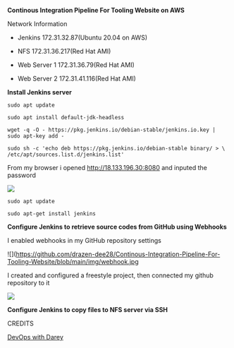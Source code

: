 **Continous Integration Pipeline For Tooling Website on AWS**


Network Information

- Jenkins  172.31.32.87(Ubuntu 20.04 on AWS)

- NFS    172.31.36.217(Red Hat AMI)

- Web Server 1  172.31.36.79(Red Hat AMI)

- Web Server 2 172.31.41.116(Red Hat AMI)




**Install Jenkins server**


```sudo apt update```

```sudo apt install default-jdk-headless```




```wget -q -O - https://pkg.jenkins.io/debian-stable/jenkins.io.key | sudo apt-key add -```

```sudo sh -c 'echo deb https://pkg.jenkins.io/debian-stable binary/ > \ /etc/apt/sources.list.d/jenkins.list'```


From my browser i opened http://18.133.196.30:8080
and inputed the password

![](https://github.com/drazen-dee28/Continous-Integration-Pipeline-For-Tooling-Website/blob/main/img/unlockjenk.png)



```sudo apt update```

```sudo apt-get install jenkins```

**Configure Jenkins to retrieve source codes from GitHub using Webhooks**

I enabled webhooks in my GitHub repository settings

![](https://github.com/drazen-dee28/Continous-Integration-Pipeline-For-Tooling-Website/blob/main/img/webhook.jpg



I created and configured a freestyle project, then connected my github repository to it

![](https://github.com/drazen-dee28/Continous-Integration-Pipeline-For-Tooling-Website/blob/main/img/cre.jpg)




**Configure Jenkins to copy files to NFS server via SSH**




CREDITS

[DevOps with Darey](www.darey.io)